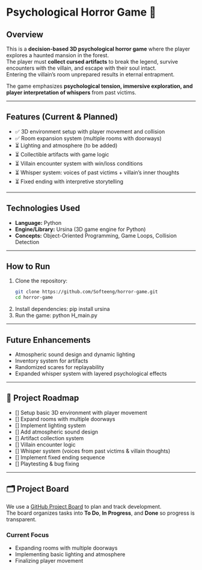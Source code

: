 # Psychological Horror Game 👻

## Overview
This is a **decision-based 3D psychological horror game** where the player explores a haunted mansion in the forest.  
The player must **collect cursed artifacts** to break the legend, survive encounters with the villain, and escape with their soul intact.  
Entering the villain’s room unprepared results in eternal entrapment.  

The game emphasizes **psychological tension, immersive exploration, and player interpretation of whispers** from past victims.  

---

## Features (Current & Planned)
- ✅ 3D environment setup with player movement and collision  
- ✅ Room expansion system (multiple rooms with doorways)  
- ⏳ Lighting and atmosphere (to be added)  
- ⏳ Collectible artifacts with game logic  
- ⏳ Villain encounter system with win/loss conditions  
- ⏳ Whisper system: voices of past victims + villain’s inner thoughts  
- ⏳ Fixed ending with interpretive storytelling  

---

## Technologies Used
- **Language:** Python  
- **Engine/Library:** Ursina (3D game engine for Python)  
- **Concepts:** Object-Oriented Programming, Game Loops, Collision Detection  

---

## How to Run
1. Clone the repository:
   ```bash
   git clone https://github.com/Softeeng/horror-game.git
   cd horror-game
2. Install dependencies:
   pip install ursina
3. Run the game:
   python H_main.py

---

## Future Enhancements
- Atmospheric sound design and dynamic lighting
- Inventory system for artifacts
- Randomized scares for replayability
- Expanded whisper system with layered psychological effects

---

## 📌 Project Roadmap
- [] Setup basic 3D environment with player movement
- [] Expand rooms with multiple doorways
- [] Implement lighting system
- [] Add atmospheric sound design
- [] Artifact collection system
- [] Villain encounter logic
- [] Whisper system (voices from past victims & villain thoughts)
- [] Implement fixed ending sequence
- [] Playtesting & bug fixing

---

## 🗂 Project Board  

We use a [GitHub Project Board](https://github.com/users/Softeeng/projects/3) to plan and track development.  
The board organizes tasks into **To Do**, **In Progress**, and **Done** so progress is transparent.  

### Current Focus  
- Expanding rooms with multiple doorways  
- Implementing basic lighting and atmosphere  
- Finalizing player movement  
